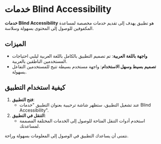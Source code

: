# خدمات Blind Accessibility

**خدمات Blind Accessibility** هو تطبيق يهدف إلى تقديم خدمات مخصصة لمساعدة المكفوفين للوصول إلى المحتوى بسهولة وسلاسة.

## الميزات

- **واجهة باللغة العربية**: تم تصميم التطبيق بالكامل باللغة العربية ليلبي احتياجات المستخدمين الناطقين بالعربية.
- **تصميم بسيط وسهل الاستخدام**: واجهة مستخدم بسيطة تتيح للمستخدمين التفاعل بسهولة.

## كيفية استخدام التطبيق

1. **فتح التطبيق**:
   - عند تشغيل التطبيق، ستظهر شاشة ترحيبية بعنوان التطبيق "خدمات Blind Accessibility".
2. **التنقل في التطبيق**:
   - استخدم أدوات التنقل المتاحة للوصول إلى الخدمات المختلفة المصممة لمساعدتك.

نتمنى أن يساعدك التطبيق في الوصول إلى المعلومات بسهولة وراحة.
